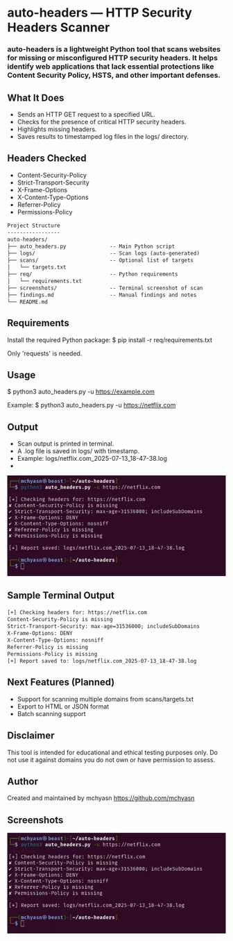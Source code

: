 # auto-headers — HTTP Security Headers Scanner

### auto-headers is a lightweight Python tool that scans websites for missing or misconfigured HTTP security headers. It helps identify web applications that lack essential protections like Content Security Policy, HSTS, and other important defenses.

What It Does
------------
- Sends an HTTP GET request to a specified URL.
- Checks for the presence of critical HTTP security headers.
- Highlights missing headers.
- Saves results to timestamped log files in the logs/ directory.

Headers Checked
---------------
- Content-Security-Policy
- Strict-Transport-Security
- X-Frame-Options
- X-Content-Type-Options
- Referrer-Policy
- Permissions-Policy
```
Project Structure
-----------------
auto-headers/
├── auto_headers.py              -- Main Python script
├── logs/                        -- Scan logs (auto-generated)
├── scans/                       -- Optional list of targets
│   └── targets.txt
├── req/                         -- Python requirements
│   └── requirements.txt
├── screenshots/                 -- Terminal screenshot of scan
├── findings.md                  -- Manual findings and notes
└── README.md
```
Requirements
------------
Install the required Python package:
$ pip install -r req/requirements.txt

Only 'requests' is needed.

Usage
-----
$ python3 auto_headers.py -u https://example.com

Example:
$ python3 auto_headers.py -u https://netflix.com

Output
------
- Scan output is printed in terminal.
- A .log file is saved in logs/ with timestamp.
- Example: logs/netflix.com_2025-07-13_18-47-38.log
- 
![Screenshot](https://raw.githubusercontent.com/mchyasn/cybersecurity-tools/main/02-Vulnerability-Scanning-and-Exploitation/auto-headers/screenshots/0.png)

Sample Terminal Output
----------------------
```
[+] Checking headers for: https://netflix.com
Content-Security-Policy is missing
Strict-Transport-Security: max-age=31536000; includeSubDomains
X-Frame-Options: DENY
X-Content-Type-Options: nosniff
Referrer-Policy is missing
Permissions-Policy is missing
[+] Report saved to: logs/netflix.com_2025-07-13_18-47-38.log
```
Next Features (Planned)
------------------------
- Support for scanning multiple domains from scans/targets.txt
- Export to HTML or JSON format
- Batch scanning support

Disclaimer
----------
This tool is intended for educational and ethical testing purposes only. Do not use it against domains you do not own or have permission to assess.

Author
------
Created and maintained by mchyasn
https://github.com/mchyasn

## Screenshots
![Screenshot](https://raw.githubusercontent.com/mchyasn/cybersecurity-tools/main/02-Vulnerability-Scanning-and-Exploitation/auto-headers/screenshots/0.png)
